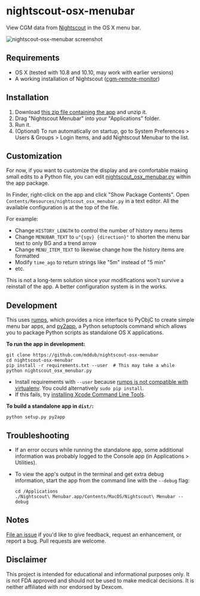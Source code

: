 # nightscout-osx-menubar

View CGM data from [Nightscout] in the OS X menu bar.

![nightscout-osx-menubar screenshot](https://raw.githubusercontent.com/mddub/nightscout-osx-menubar/master/screenshot.png)

## Requirements

* OS X (tested with 10.8 and 10.10, may work with earlier versions)
* A working installation of Nightscout ([cgm-remote-monitor])

## Installation

1. Download [this zip file containing the app][release-zip] and unzip it.
1. Drag "Nightscout Menubar" into your "Applications" folder.
1. Run it.
1. (Optional) To run automatically on startup, go to System Preferences > Users & Groups > Login Items, and add Nightscout Menubar to the list.

## Customization

For now, if you want to customize the display and are comfortable making small edits to a Python file, you can edit [nightscout_osx_menubar.py] within the app package.

In Finder, right-click on the app and click "Show Package Contents". Open `Contents/Resources/nightscout_osx_menubar.py` in a text editor. All the available configuration is at the top of the file.

For example:

* Change `HISTORY_LENGTH` to control the number of history menu items
* Change `MENUBAR_TEXT` to `u"{sgv} {direction}"` to shorten the menu bar text to only BG and a trend arrow
* Change `MENU_ITEM_TEXT` to likewise change how the history items are formatted
* Modify `time_ago` to return strings like "5m" instead of "5 min"
* etc.

This is not a long-term solution since your modifications won't survive a reinstall of the app. A better configuration system is in the works.

## Development

This uses [rumps], which provides a nice interface to PyObjC to create simple menu bar apps, and [py2app], a Python setuptools command which allows you to package Python scripts as standalone OS X applications.

**To run the app in development:**

```
git clone https://github.com/mddub/nightscout-osx-menubar
cd nightscout-osx-menubar
pip install -r requirements.txt --user  # This may take a while
python nightscout_osx_menubar.py
```

* Install requirements with `--user` because [rumps is not compatible with virtualenv][rumps-virtualenv]. You could alternatively `sudo pip install`.
* If this fails, try [installing Xcode Command Line Tools][xcode-cli].

**To build a standalone app in `dist/`:**

```
python setup.py py2app
```

## Troubleshooting

* If an error occurs while running the standalone app, some additional information was probably logged to the Console app (in Applications > Utilities).

* To view the app's output in the terminal and get extra debug information, start the app from the command line with the `--debug` flag:
  ```
  cd /Applications
  ./Nightscout\ Menubar.app/Contents/MacOS/Nightscout\ Menubar --debug
  ```

## Notes

[File an issue] if you'd like to give feedback, request an enhancement, or report a bug. Pull requests are welcome.

## Disclaimer

This project is intended for educational and informational purposes only. It is not FDA approved and should not be used to make medical decisions. It is neither affiliated with nor endorsed by Dexcom.

[Nightscout]: http://www.nightscout.info/
[cgm-remote-monitor]: https://github.com/nightscout/cgm-remote-monitor
[release-zip]: https://github.com/mddub/nightscout-osx-menubar/raw/master/release/nightscout-osx-menubar-0.2.2.zip
[nightscout_osx_menubar.py]: https://github.com/mddub/nightscout-osx-menubar/blob/master/nightscout_osx_menubar.py
[rumps]: https://github.com/jaredks/rumps
[py2app]: https://pythonhosted.org/py2app/
[rumps-virtualenv]: https://github.com/jaredks/rumps/issues/9
[xcode-cli]: http://stackoverflow.com/questions/20929689/git-clone-command-not-working-in-mac-terminal
[file an issue]: https://github.com/mddub/nightscout-osx-menubar/issues
